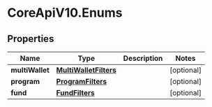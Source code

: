 # CoreApiV10.Enums

## Properties
Name | Type | Description | Notes
------------ | ------------- | ------------- | -------------
**multiWallet** | [**MultiWalletFilters**](MultiWalletFilters.md) |  | [optional] 
**program** | [**ProgramFilters**](ProgramFilters.md) |  | [optional] 
**fund** | [**FundFilters**](FundFilters.md) |  | [optional] 


